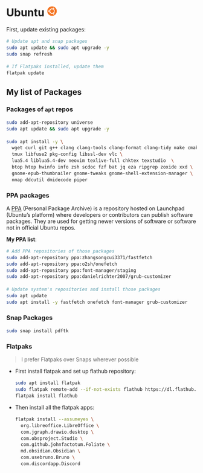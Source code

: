 # Ubuntu <img alt="Ubuntu" src="/assets/ubuntu.svg" height="28">

First, update existing packages:

```sh
# Update apt and snap packages
sudo apt update && sudo apt upgrade -y
sudo snap refresh

# If Flatpaks installed, update them
flatpak update
```

## My list of Packages

### Packages of `apt` repos

```sh
sudo add-apt-repository universe
sudo apt update && sudo apt upgrade -y

sudo apt install -y \
  wget curl git g++ clang clang-tools clang-format clang-tidy make cmake zip unzip  \
  tmux libfuse2 pkg-config libssl-dev vlc \
  lua5.4 liblua5.4-dev neovim texlive-full chktex texstudio  \
  btop htop hwinfo info zsh scdoc fzf bat jq eza ripgrep zoxide xxd \
  gnome-epub-thumbnailer gnome-tweaks gnome-shell-extension-manager \
  nmap ddcutil dmidecode piper
```

### PPA packages

A [PPA](https://launchpad.net/ubuntu/+ppas) (Personal Package Archive) is a repository hosted on Launchpad (Ubuntu’s platform) where developers or contributors can publish software packages. They are used for getting newer versions of software or software not in official Ubuntu repos.

**My PPA list**:

<!-- [fastfetch](https://github.com/fastfetch-cli/fastfetch), [onefetch](https://github.com/o2sh/onefetch/wiki/Installation), [font-manager](https://github.com/FontManager/font-manager), [grub-customizer](https://launchpad.net/~danielrichter2007/+archive/ubuntu/grub-customizer), [OBS](https://obsproject.com/download) -->

```sh
# Add PPA repositories of those packages
sudo add-apt-repository ppa:zhangsongcui3371/fastfetch
sudo add-apt-repository ppa:o2sh/onefetch
sudo add-apt-repository ppa:font-manager/staging
sudo add-apt-repository ppa:danielrichter2007/grub-customizer

# Update system's repositories and install those packages
sudo apt update
sudo apt install -y fastfetch onefetch font-manager grub-customizer
```

### Snap Packages

<!-- Snap does not allow multiple package names to install in same line -->

```sh
sudo snap install pdftk
```

### Flatpaks

> I prefer Flatpaks over Snaps wherever possible

- First install flatpak and set up flathub repository:

  ```sh
  sudo apt install flatpak
  sudo flatpak remote-add --if-not-exists flathub https://dl.flathub.org/repo/flathub.flatpakrepo
  flatpak install flathub
  ```

- Then install all the flatpak apps:

  ```sh
  flatpak install --assumeyes \
    org.libreoffice.LibreOffice \
    com.jgraph.drawio.desktop \
    com.obsproject.Studio \
    com.github.johnfactotum.Foliate \
    md.obsidian.Obsidian \
    com.usebruno.Bruno \
    com.discordapp.Discord
  ```
